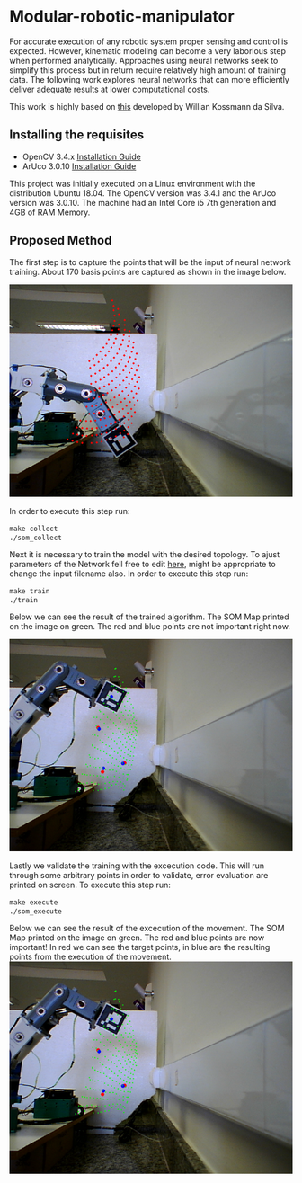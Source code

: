 # Modular-robotic-manipulator

For accurate execution of any robotic system proper sensing and control is expected. However, kinematic modeling can become a very laborious step when performed analytically. Approaches using neural networks seek to simplify this process but in return require relatively high amount of training data. The following work explores neural networks that can more efficiently deliver adequate results at lower computational costs.

This work is highly based on [this](https://github.com/WKossmann/ModularRoboticManipulator-MRM) developed by Willian Kossmann da Silva.


## Installing the requisites
* OpenCV 3.4.x [Installation Guide](https://docs.opencv.org/master/d7/d9f/tutorial_linux_install.html)
* ArUco 3.0.10 [Installation Guide](http://maztories.blogspot.com/2013/07/installing-aruco-augmented-reality.html)

This project was initially executed on a Linux environment with the distribution Ubuntu 18.04. The OpenCV version was 3.4.1 and the ArUco version was 3.0.10. The machine had an Intel Core i5 7th generation and 4GB of RAM Memory.


## Proposed Method

The first step is to capture the points that will be the input of neural network training. About 170 basis points are captured as shown in the image below.

![Captured points](https://github.com/LuizFelipeLemon/Modular-robotic-manipulator/blob/master/data/coleta1_181.png)

In order to execute this step run:

```
make collect
./som_collect
```
Next it is necessary to train the model with the desired topology. To ajust parameters of the Network fell free to edit [here](https://github.com/LuizFelipeLemon/Modular-robotic-manipulator/codes/src/train.cpp), might be appropriate to change the input filename also. In order to execute this step run:

```
make train
./train
```

Below we can see the result of the trained algorithm. The SOM Map printed on the image on green. The red and blue points are not important right now.


![Map of a 15x15 SOM](https://github.com/LuizFelipeLemon/Modular-robotic-manipulator/blob/master/data/coleta2_15x15.png)


Lastly we validate the training with the excecution code. This will run through some arbitrary points in order to validate, error evaluation are printed on screen. To execute this step run:

```
make execute
./som_execute
```
Below we can see the result of the excecution of the movement. The SOM Map printed on the image on green. The red and blue points are now important! In red we can see the target points, in blue are the resulting points from the execution of the movement.
![Map of a 15x15 SOM](https://github.com/LuizFelipeLemon/Modular-robotic-manipulator/blob/master/data/coleta2_15x15.png)
